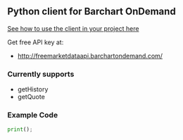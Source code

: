 ## Python client for Barchart OnDemand

[See how to use the client in your project here](https://github.com/femtotrader/barchart-ondemand-client-python/sample)

Get free API key at:

 - http://freemarketdataapi.barchartondemand.com/

### Currently supports

* getHistory
* getQuote

### Example Code

```python
print();
```
